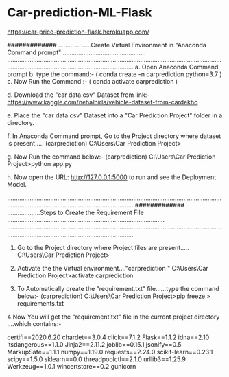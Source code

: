 # Car-prediction-ML-Flask

https://car-price-prediction-flask.herokuapp.com/

############# ...................Create Virtual Environment in "Anaconda Command prompt" ................................................
.....................................................................................................................................................................................................
a. Open Anaconda Command prompt
b. type the command:- ( conda create -n carprediction python=3.7 )
c. Now Run the Command :- ( conda activate carprediction )

d. Download the "car data.csv" Dataset from link:-
https://www.kaggle.com/nehalbirla/vehicle-dataset-from-cardekho

e. Place the "car data.csv" Dataset into a "Car Prediction Project" folder in a directory.

f. In Anaconda Command prompt, Go to the Project directory where dataset is present.....
  (carprediction) C:\Users\Car Prediction Project>

g. Now Run the command below:-
  (carprediction) C:\Users\Car Prediction Project>python app.py

h. Now open the URL: http://127.0.0.1:5000 to run and see the Deployment Model.

.....................................................................................................................................................................................................
############# ...................Steps to Create the Requirement File ...........................................................................................
.....................................................................................................................................................................................................

1.   Go to the Project directory where Project files are present.....
      C:\Users\Car Prediction Project>

2.  Activate the the Virtual environment...."carprediction "
     C:\Users\Car Prediction Project>activate carprediction 

3. To Automatically create the "requirement.txt" file......type the command below:-
   (carprediction) C:\Users\Car Prediction Project>pip freeze > requirements.txt

4 Now You will get the "requirement.txt" file in the current project directory ....which contains:-

certifi==2020.6.20
chardet==3.0.4
click==7.1.2
Flask==1.1.2
idna==2.10
itsdangerous==1.1.0
Jinja2==2.11.2
joblib==0.15.1
jsonify==0.5
MarkupSafe==1.1.1
numpy==1.19.0
requests==2.24.0
scikit-learn==0.23.1
scipy==1.5.0
sklearn==0.0
threadpoolctl==2.1.0
urllib3==1.25.9
Werkzeug==1.0.1
wincertstore==0.2
gunicorn

